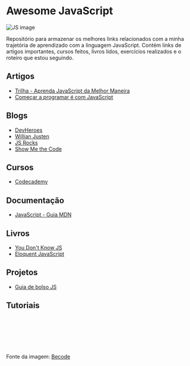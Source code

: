 # Awesome JavaScript

![JS image](https://d2tycqyw09ngo1.cloudfront.net/be-content/uploads/2016/10/24122819/Por-que-usar-JavaScript.gif)

Repositório para armazenar os melhores links relacionados com a minha trajetória de aprendizado com a linguagem JavaScript. Contém links de artigos importantes, cursos feitos, livros lidos, exercícios realizados e o roteiro que estou seguindo.


## Artigos
* [Trilha - Aprenda JavaScript da Melhor Maneira](http://programadorobjetivo.co/o-melhor-caminho-para-aprender-javascript-e-domina-lo/)
* [Começar a programar é com JavaScript](http://blog.caelum.com.br/comecar-a-programar-e-com-javascript/)

## Blogs
* [DevHeroes](https://devheroes.io/)
* [Willian Justen](https://willianjusten.com.br/)
* [JS Rocks](http://jsrocks.org/pt-br/)
* [Show Me the Code](https://showmethecode.com.br/)

## Cursos
* [Codecademy](https://www.codecademy.com/tracks/javascript)


## Documentação
* [JavaScript - Guia MDN](https://developer.mozilla.org/pt-BR/docs/Aprender/JavaScript)


## Livros
* [You Don't Know JS](https://github.com/cezaraugusto/You-Dont-Know-JS)
* [Eloquent JavaScript](http://braziljs.github.io/eloquente-javascript/)

## Projetos
* [Guia de bolso JS](https://github.com/lucasmaiaesilva/guia-de-bolso-javascript)


## Tutoriais







<br>
<br>
<br>
<br>
<br>

Fonte da imagem: [Becode](https://becode.com.br/javascript-para-iniciantes-origens-o-que-e-para-que-serve/)
